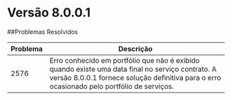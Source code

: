# Versão 8.0.0.1

##Problemas Resolvidos

| Problema | Descrição                                                                                                                                                                                      |
|----------|------------------------------------------------------------------------------------------------------------------------------------------------------------------------------------------------|
| 2576     | Erro conhecido em portfólio que não é exibido quando existe uma data final no serviço contrato. A versão 8.0.0.1 fornece solução definitiva para o erro ocasionado pelo portfólio de serviços. |
